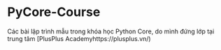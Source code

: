 # PyCore-Course
Các bài lập trình mẫu trong khóa học Python Core, do mình đứng lớp tại trung tâm [PlusPlus Academyhttps://plusplus.vn/)
